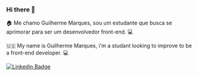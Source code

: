 ### Hi there 👋

:house: Me chamo Guilherme Marques, sou um estudante que busca se aprimorar para ser um desenvolvedor front-end. :computer:

:us: My name is Guilherme Marques, i'm a studant looking to improve to be a front-end developer. :computer:

[![Linkedin Badge](https://img.shields.io/badge/-Guilherme%20Marques-6633cc?style=flat-square&logo=Linkedin&logoColor=white&link=https://www.linkedin.com/in/guilherme-marques-9693ab18a/)](https://www.linkedin.com/in/guilherme-marques-9693ab18a/)

<!--
**gui13info/gui13info** is a ✨ _special_ ✨ repository because its `README.md` (this file) appears on your GitHub profile.

Here are some ideas to get you started:

- 🔭 I’m currently working on ...
- 🌱 I’m currently learning ...
- 👯 I’m looking to collaborate on ...
- 🤔 I’m looking for help with ...
- 💬 Ask me about ...
- 📫 How to reach me: ...
- 😄 Pronouns: ...
- ⚡ Fun fact: ...
-->
